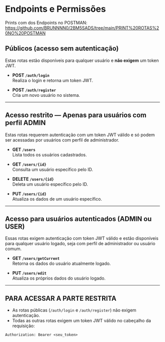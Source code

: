 # Endpoints e Permissões

Prints com dos Endpoints no POSTMAN: https://github.com/BRUNNNN0/2BM5SADS/tree/main/PRINT%20ROTAS%20NO%20POSTMAN

## Públicos (acesso sem autenticação)

Estas rotas estão disponíveis para qualquer usuário e **não exigem** um token JWT.

- **POST `/auth/login`**  
  Realiza o login e retorna um token JWT.

- **POST `/auth/register`**  
  Cria um novo usuário no sistema.

---

## Acesso restrito — Apenas para usuários com perfil ADMIN

Estas rotas requerem autenticação com um token JWT válido e só podem ser acessadas por usuários com perfil de administrador.

- **GET `/users`**  
  Lista todos os usuários cadastrados.

- **GET `/users/{id}`**  
  Consulta um usuário específico pelo ID.

- **DELETE `/users/{id}`**  
  Deleta um usuário específico pelo ID.

- **PUT `/users/{id}`**  
  Atualiza os dados de um usuário específico.

---

## Acesso para usuários autenticados (ADMIN ou USER)

Essas rotas exigem autenticação com token JWT válido e estão disponíveis para qualquer usuário logado, seja com perfil de administrador ou usuário comum.

- **GET `/users/getCurrent`**  
  Retorna os dados do usuário atualmente logado.

- **PUT `/users/edit`**  
  Atualiza os próprios dados do usuário logado.

---

## PARA ACESSAR A PARTE RESTRITA

- As rotas públicas (`/auth/login` e `/auth/register`) não exigem autenticação.
- Todas as outras rotas exigem um token JWT válido no cabeçalho da requisição:

```http
Authorization: Bearer <seu_token>
